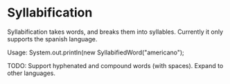 Syllabification
===============

Syllabification takes words, and breaks them into syllables.  Currently it only supports the spanish language.

Usage:
System.out.println(new SyllabifiedWord("americano");


TODO:
Support hyphenated and compound words (with spaces).
Expand to other languages.
